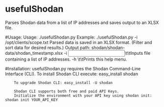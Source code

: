 # usefulShodan
Parses Shodan data from a list of IP addresses and saves output to an XLSX file.

#Usage:
	Usage: ./usefulShodan.py <OPTIONS>
	Example: ./usefulShodan.py -i /opt/clients/scope.txt 
	Parsed data is saved in an XLSX format. (Filter and sort data for desired results.)
	Output path: shodan/shodan-data/shodan_timestamp.xlsx
	 -i <input>\t\tInputs file containing a list of IP addresses.
	 -h <help>\t\tPrints this help menu.

#Installation:
		usefulShodan.py requires the Shodan Command-Line Interface (CLI). 
		To install Shodan CLI execute: easy_install shodan
	
		To upgrade Shodan CLI: easy_install -U shodan
	
		Shodan CLI supports both free and paid API Keys.
		Initialize the environment with your API key using shodan init: shodan init YOUR_API_KEY
